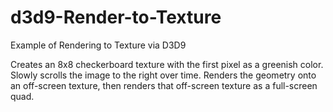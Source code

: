 # d3d9-Render-to-Texture
Example of Rendering to Texture via D3D9

Creates an 8x8 checkerboard texture with the first pixel as a greenish color. Slowly scrolls the image to the right over time. Renders the geometry onto an off-screen texture, then renders that off-screen texture as a full-screen quad.
